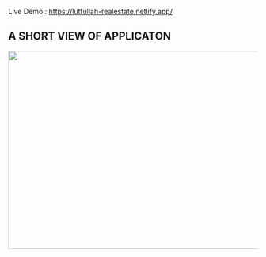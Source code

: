 Live Demo : https://lutfullah-realestate.netlify.app/

## A SHORT VIEW OF APPLICATON

<img src="https://media.giphy.com/media/HRNdd6qtxT6pdxmUdW/giphy.gif" width="800" height="400m" />
